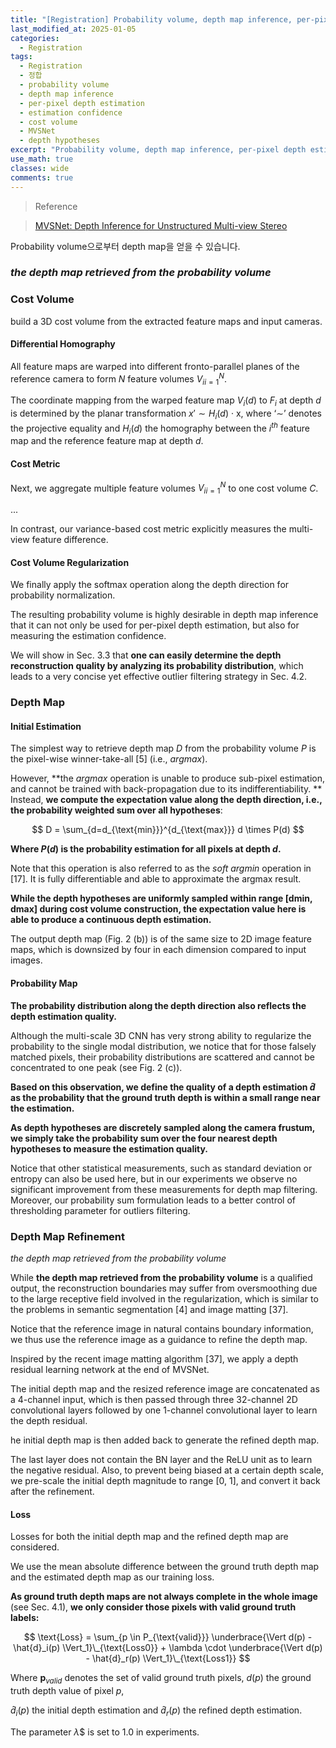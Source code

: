 ```yaml
---
title: "[Registration] Probability volume, depth map inference, per-pixel depth estimation, estimation confidence, depth hypotheses"
last_modified_at: 2025-01-05
categories:
  - Registration
tags:
  - Registration
  - 정합
  - probability volume
  - depth map inference
  - per-pixel depth estimation
  - estimation confidence
  - cost volume
  - MVSNet
  - depth hypotheses
excerpt: "Probability volume, depth map inference, per-pixel depth estimation, estimation confidence"
use_math: true
classes: wide
comments: true
---
```


> Reference

>[MVSNet: Depth Inference for Unstructured Multi-view Stereo](https://openaccess.thecvf.com/content_ECCV_2018/papers/Yao_Yao_MVSNet_Depth_Inference_ECCV_2018_paper.pdf)

Probability volume으로부터 depth map을 얻을 수 있습니다.

### _the depth map retrieved from the probability volume_

### Cost Volume

build a 3D cost volume from the extracted feature maps and input cameras.

#### Differential Homography

All feature maps are warped into different fronto-parallel planes of the reference camera to form $N$ feature volumes ${V_i}^N_{i=1}$. 

The coordinate mapping from the warped feature map $V_i(d)$ to $F_i$ at depth $d$ is determined by the planar transformation $x′ ∼ H_i(d)$ · x, where ‘∼’ denotes the projective equality and $H_i(d)$ the homography between the $i^{th}$ feature map and the reference feature map at depth $d$.

#### Cost Metric 

Next, we aggregate multiple feature volumes ${V_i}^N_{i=1}$ to one cost volume $C$.

...

In contrast, our variance-based cost metric explicitly measures the multi-view feature difference.

#### Cost Volume Regularization

We finally apply the softmax operation along the depth direction for probability normalization.

The resulting probability volume is highly desirable in depth map inference that it can not only be used for per-pixel depth estimation, but also for measuring the estimation confidence.

We will show in Sec. 3.3 that **one can easily determine the depth reconstruction quality by analyzing its probability distribution**, which leads to a very concise yet effective outlier filtering strategy in Sec. 4.2.

### Depth Map

#### Initial Estimation

The simplest way to retrieve depth map $D$ from the probability volume $P$ is the pixel-wise winner-take-all [5] (i.e., $argmax$). 

However, **the $argmax$ operation is unable to produce sub-pixel estimation, and cannot be trained with back-propagation due to its indifferentiability. **
Instead, **we compute the expectation value along the depth direction, i.e., the probability weighted sum over all hypotheses**:

$$
D = \sum_{d=d_{\text{min}}}^{d_{\text{max}}} d \times P(d)
$$

**Where $P(d)$ is the probability estimation for all pixels at depth $d$.**

Note that this operation is also referred to as the $soft \ argmin$ operation in [17]. It is fully differentiable and able to approximate the argmax result.

**While the depth hypotheses are uniformly sampled within range [dmin, dmax] during cost volume construction, the expectation value here is able to produce a continuous depth estimation.**

The output depth map (Fig. 2 (b)) is of the same size to 2D image feature maps, which is downsized by four in each dimension compared to input images.

#### Probability Map

**The probability distribution along the depth direction also reflects the depth estimation quality.** 

Although the multi-scale 3D CNN has very strong ability to regularize the probability to the single modal distribution, we notice that for those falsely matched pixels, their probability distributions are scattered and cannot be concentrated to one peak (see Fig. 2 (c)). 

**Based on this observation, we define the quality of a depth estimation $\hat{d}$ as the probability that the ground truth depth is within a small range near the estimation.** 

**As depth hypotheses are discretely sampled along the camera frustum, we simply take the probability sum over the four nearest depth hypotheses to measure the estimation quality.** 

Notice that other statistical measurements, such as standard deviation or entropy can also be used here, but in our experiments we observe no significant improvement from these measurements for depth map filtering. Moreover, our probability sum formulation leads to a better control of thresholding parameter for outliers filtering.

### Depth Map Refinement

_the depth map retrieved from the probability volume_

While **the depth map retrieved from the probability volume** is a qualified output, the reconstruction boundaries may suffer from oversmoothing due to the large receptive field involved in the regularization,
which is similar to the problems in semantic segmentation [4] and image matting [37]. 

Notice that the reference image in natural contains boundary information, we thus use the reference image as a guidance to refine the depth map. 

Inspired by the recent image matting algorithm [37], we apply a depth residual learning network at the end of MVSNet. 

The initial depth map and the resized reference image are concatenated as a 4-channel input, which is then passed through three 32-channel 2D convolutional layers followed by one 1-channel convolutional layer to learn the depth residual.

he initial depth map is then added back to generate the refined depth map. 

The last layer does not contain the BN layer and the ReLU unit as to learn the negative residual. Also, to prevent being biased at a certain depth scale, we pre-scale the initial depth magnitude to range [0, 1], and convert it back after the refinement.

#### Loss

Losses for both the initial depth map and the refined depth map are considered.

We use the mean absolute difference between the ground truth depth map and the estimated depth map as our training loss. 

**As ground truth depth maps are not always complete in the whole image** (see Sec. 4.1), **we only consider those pixels with valid ground truth labels:**

$$
\text{Loss} = \sum_{p \in P_{\text{valid}}} \underbrace{\Vert d(p) - \hat{d}_i(p) \Vert_1}\_{\text{Loss0}} + \lambda \cdot \underbrace{\Vert d(p) - \hat{d}_r(p) \Vert_1}\_{\text{Loss1}}
$$

Where $\textbf{p}_{valid}$ denotes the set of valid ground truth pixels, $d(p)$ the ground truth depth value of pixel $p$, 

$\hat{d}_i(p)$ the initial depth estimation and $\hat{d}_r(p)$ the refined depth estimation. 

The parameter $\lambda$$ is set to 1.0 in experiments.
